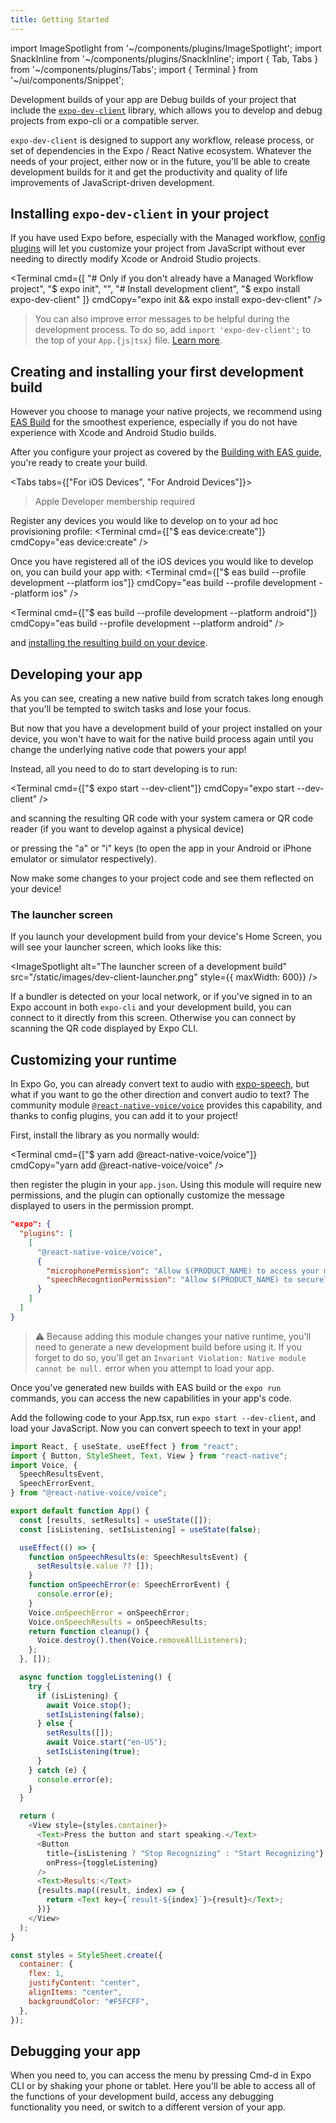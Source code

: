 ```yaml
---
title: Getting Started
---
```


import ImageSpotlight from '~/components/plugins/ImageSpotlight';
import SnackInline from '~/components/plugins/SnackInline';
import { Tab, Tabs } from '~/components/plugins/Tabs';
import { Terminal } from '~/ui/components/Snippet';

Development builds of your app are Debug builds of your project that include the [`expo-dev-client`](https://www.npmjs.com/package/expo-dev-client) library, which allows you to develop and debug projects from expo-cli or a compatible server.

`expo-dev-client` is designed to support any workflow, release process, or set of dependencies in the Expo / React Native ecosystem. Whatever the needs of your project, either now or in the future, you'll be able to create development builds for it and get the productivity and quality of life improvements of JavaScript-driven development.

## Installing `expo-dev-client` in your project

If you have used Expo before, especially with the Managed workflow, [config plugins](/guides/config-plugins.md) will let you customize your project from JavaScript without ever needing to directly modify Xcode or Android Studio projects.

<Terminal cmd={[
  "# Only if you don't already have a Managed Workflow project",
  "$ expo init",
  "",
  "# Install development client",
  "$ expo install expo-dev-client"
]} cmdCopy="expo init && expo install expo-dev-client" />

> You can also improve error messages to be helpful during the development process. To do so, add `import 'expo-dev-client';` to the top of your `App.{js|tsx}` file. [Learn more](installation.md#add-better-error-handlers).

## Creating and installing your first development build

However you choose to manage your native projects, we recommend using [EAS Build](eas-build.md) for the smoothest experience, especially if you do not have experience with Xcode and Android Studio builds.

After you configure your project as covered by the [Building with EAS guide](eas-build.md), you're ready to create your build.

<Tabs tabs={["For iOS Devices", "For Android Devices"]}>

<Tab>

> Apple Developer membership required

Register any devices you would like to develop on to your ad hoc provisioning profile:
<Terminal cmd={["$ eas device:create"]} cmdCopy="eas device:create" />

Once you have registered all of the iOS devices you would like to develop on, you can build your app with:
<Terminal cmd={["$ eas build --profile development --platform ios"]} cmdCopy="eas build --profile development --platform ios" />

</Tab>

<Tab>

<Terminal cmd={["$ eas build --profile development --platform android"]} cmdCopy="eas build --profile development --platform android" />

</Tab>

</Tabs>

and [installing the resulting build on your device](/build/internal-distribution.md).


## Developing your app

As you can see, creating a new native build from scratch takes long enough that you'll be tempted to switch tasks and lose your focus.

But now that you have a development build of your project installed on your device, you won't have to wait for the native build process again until you change the underlying native code that powers your app!

Instead, all you need to do to start developing is to run:

<Terminal cmd={["$ expo start --dev-client"]} cmdCopy="expo start --dev-client" />

and scanning the resulting QR code with your system camera or QR code reader (if you want to develop against a physical device)

or pressing the "a" or "i" keys (to open the app in your Android or iPhone emulator or simulator respectively).

Now make some changes to your project code and see them reflected on your device!

### The launcher screen

If you launch your development build from your device's Home Screen, you will see your launcher screen, which looks like this:

<ImageSpotlight alt="The launcher screen of a development build" src="/static/images/dev-client-launcher.png" style={{ maxWidth: 600}} />

If a bundler is detected on your local network, or if you've signed in to an Expo account in both `expo-cli` and your development build, you can connect to it directly from this screen. Otherwise you can connect by scanning the QR code displayed by Expo CLI.

## Customizing your runtime

In Expo Go, you can already convert text to audio with [expo-speech](/versions/latest/sdk/speech.md), but what if you want to go the other direction and convert audio to text? The community module [`@react-native-voice/voice`](https://github.com/react-native-voice/voice) provides this capability, and thanks to config plugins, you can add it to your project!

First, install the library as you normally would:

<Terminal cmd={["$ yarn add @react-native-voice/voice"]} cmdCopy="yarn add @react-native-voice/voice" />

then register the plugin in your `app.json`. Using this module will require new permissions, and the plugin can optionally customize the message displayed to users in the permission prompt.

<!-- prettier-ignore -->
```json
"expo": {
  "plugins": [
    [
      "@react-native-voice/voice",
      {
        "microphonePermission": "Allow $(PRODUCT_NAME) to access your microphone",
        "speechRecogntionPermission": "Allow $(PRODUCT_NAME) to securely recognize user speech"
      }
    ]
  ]
}
```

> ⚠️ Because adding this module changes your native runtime, you'll need to generate a new development build before using it. If you forget to do so, you'll get an `Invariant Violation: Native module cannot be null.` error when you attempt to load your app.

Once you've generated new builds with EAS build or the `expo run` commands, you can access the new capabilities in your app's code.

Add the following code to your App.tsx, run `expo start --dev-client`, and load your JavaScript. Now you can convert speech to text in your app!

<!-- prettier-ignore -->
```js
import React, { useState, useEffect } from "react";
import { Button, StyleSheet, Text, View } from "react-native";
import Voice, {
  SpeechResultsEvent,
  SpeechErrorEvent,
} from "@react-native-voice/voice";

export default function App() {
  const [results, setResults] = useState([]);
  const [isListening, setIsListening] = useState(false);

  useEffect(() => {
    function onSpeechResults(e: SpeechResultsEvent) {
      setResults(e.value ?? []);
    }
    function onSpeechError(e: SpeechErrorEvent) {
      console.error(e);
    }
    Voice.onSpeechError = onSpeechError;
    Voice.onSpeechResults = onSpeechResults;
    return function cleanup() {
      Voice.destroy().then(Voice.removeAllListeners);
    };
  }, []);

  async function toggleListening() {
    try {
      if (isListening) {
        await Voice.stop();
        setIsListening(false);
      } else {
        setResults([]);
        await Voice.start("en-US");
        setIsListening(true);
      }
    } catch (e) {
      console.error(e);
    }
  }

  return (
    <View style={styles.container}>
      <Text>Press the button and start speaking.</Text>
      <Button
        title={isListening ? "Stop Recognizing" : "Start Recognizing"}
        onPress={toggleListening}
      />
      <Text>Results:</Text>
      {results.map((result, index) => {
        return <Text key={`result-${index}`}>{result}</Text>;
      })}
    </View>
  );
}

const styles = StyleSheet.create({
  container: {
    flex: 1,
    justifyContent: "center",
    alignItems: "center",
    backgroundColor: "#F5FCFF",
  },
});
```

## Debugging your app

When you need to, you can access the menu by pressing Cmd-d in Expo CLI or by shaking your phone or tablet. Here you'll be able to access all of the functions of your development build, access any debugging functionality you need, or switch to a different version of your app.
